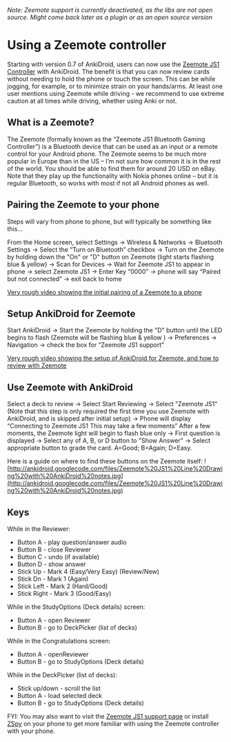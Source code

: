 _Note: Zeemote support is currently deactivated, as the libs are not open source. Might come back later as a plugin or as an open source version_

# Using a Zeemote controller

Starting with version 0.7 of AnkiDroid, users can now use the [Zeemote JS1 Controller](http://zeemote.com/) with AnkiDroid.  The benefit is that you can now review cards without needing to hold the phone or touch the screen.  This can be while jogging, for example, or to minimize strain on your hands/arms.  At least one user mentions using Zeemote while driving - we recommend to use extreme caution at all times while driving, whether using Anki or not.

## What is a Zeemote?
The Zeemote (formally known as the “Zeemote JS1 Bluetooth Gaming Controller”) is a Bluetooth device that can be used as an input or a remote control for your Android phone.  The Zeemote seems to be much more popular in Europe than in the US – I’m not sure how common it is in the rest of the world.   You should be able to find them for around 20 USD on eBay.  Note that they play up the functionality with Nokia phones online – but it is regular Bluetooth, so works with most if not all Android phones as well.

## Pairing the Zeemote to your phone
Steps will vary from phone to phone, but will typically be something like this...

From the Home screen, select Settings -> Wireless & Networks -> Bluetooth Settings -> Select the “Turn on Bluetooth” checkbox -> Turn on the Zeemote by holding down the "On" or "D" button on Zeemote (light starts flashing blue & yellow) -> Scan for Devices -> Wait for Zeemote JS1 to appear in phone -> select Zeemote JS1 -> Enter Key “0000” -> phone will say “Paired but not connected” -> exit back to home

[Very rough video showing the initial pairing of a Zeemote to a phone](http://www.youtube.com/watch?v=Kv4h0q_mZlY)

## Setup AnkiDroid for Zeemote
Start AnkiDroid -> Start the Zeemote by holding the "D" button until the LED begins to flash (Zeemote will be flashing blue & yellow ) -> Preferences -> Navigation -> check the box for “Zeemote JS1 support”

[Very rough video showing the setup of AnkiDroid for Zeemote, and how to review with Zeemote](http://www.youtube.com/watch?v=cnEVbTu_M6I)

## Use Zeemote with AnkiDroid
Select a deck to review -> Select Start Reviewing -> Select "Zeemote JS1" (Note that this step is only required the first time you use Zeemote with AnkiDroid, and is skipped after initial setup) -> Phone will display “Connecting to Zeemote JS1 This may take a few moments”  After a few moments, the Zeemote light will begin to flash blue only -> First question is displayed -> Select any of A, B, or D button to "Show Answer" -> Select appropriate button to grade the card.  A=Good; B=Again; D=Easy.

Here is a guide on where to find these buttons on the Zeemote itself: ![http://ankidroid.googlecode.com/files/Zeemote%20JS1%20Line%20Drawing%20with%20AnkiDroid%20notes.jpg](http://ankidroid.googlecode.com/files/Zeemote%20JS1%20Line%20Drawing%20with%20AnkiDroid%20notes.jpg)

## Keys
While in the Reviewer:

  * Button A - play question/answer audio
  * Button B - close Reviewer
  * Button C - undo (if available)
  * Button D - show answer
  * Stick Up - Mark 4 (Easy/Very Easy) (Review/New)
  * Stick Dn - Mark 1 (Again)
  * Stick Left - Mark 2 (Hard/Good)
  * Stick Right - Mark 3 (Good/Easy)

While in the StudyOptions (Deck details) screen:

  * Button A - open Reviewer
  * Button B - go to DeckPicker (list of decks)

While in the Congratulations screen:

  * Button A - openReviewer
  * Button B - go to StudyOptions (Deck details)

While in the DeckPicker (list of decks):

  * Stick up/down - scroll the list
  * Button A - load selected deck
  * Button B - go to StudyOptions (Deck details)


FYI:  You may also want to visit the [Zeemote JS1 support page](http://zeemote.supportportal.com/ics/support/default.asp?deptID=5691) or install [ZSpy](https://market.android.com/details?id=com.zeemote.android.zspy2) on your phone to get more familiar with using the Zeemote controller with your phone.